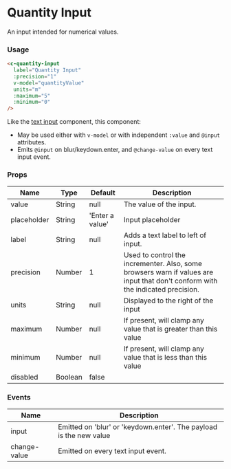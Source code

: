 # Quantity Input

An input intended for numerical values.

### Usage

<component-container>
  <c-quantity-input
    label="Quantity Input"
    :precision="1"
    :value="0"
    units="m"
    :maximum="5"
    :minimum="0"
  />
</component-container>

``` html
<c-quantity-input
  label="Quantity Input"
  :precision="1"
  v-model="quantityValue"
  units="m"
  :maximum="5"
  :minimum="0"
/>
```

Like the [text input](/components/text-input.md) component, this component:
* May be used either with `v-model` or with independent `:value` and `@input` attributes.
* Emits `@input` on blur/keydown.enter, and `@change-value` on every text input event.

### Props

| Name        | Type    | Default         | Description                               |
| ----------- | --------| --------------- | ----------------------------------------- |
| value       | String  | null            | The value of the input.                   |
| placeholder | String  | 'Enter a value' | Input placeholder                         |
| label       | String  | null            | Adds a text label to left of input.       |
| precision   | Number  | 1               | Used to control the incrementer. Also, some browsers warn if values are input that don't conform with the indicated precision. |
| units       | String  | null            | Displayed to the right of the input       |
| maximum     | Number  | null            | If present, will clamp any value that is greater than this value |
| minimum     | Number  | null            | If present, will clamp any value that is less than this value |
| disabled    | Boolean | false           |                                           |


### Events

| Name       | Description                                                        |
| ---------- | ------------------------------------------------------------------ |
| input      | Emitted on 'blur' or 'keydown.enter'. The payload is the new value |
| change-value | Emitted on every text input event.                               |